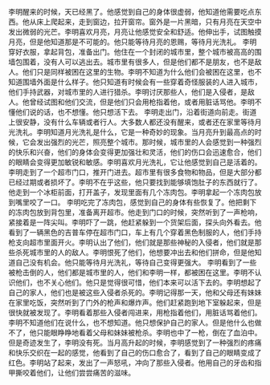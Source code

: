 李明醒来的时候，天已经黑了。他感觉到自己的身体很虚弱，他知道他需要吃点东西。他从床上爬起来，走到窗边，拉开窗帘。窗外是一片黑暗，只有月亮在天空中发出微弱的光芒。李明喜欢月亮，月亮让他感觉安全和舒适。他伸出手，试图触摸月亮，但是他知道那是不可能的。他只能等待月亮的恩赐，等待月光洗礼。
李明穿好衣服，拿起背包，准备出门。他住在一个封闭的城市里，整个城市被高高的围墙包围着，没有人可以逃出去。城市里有很多人，但是他们都不是朋友，也不是敌人。他们只是同样被困在这里的生物。李明不知道为什么他们会被困在这里，也不知道围墙外面是什么样子。他只知道有时候会有一些穿着奇怪服装的人进入城市，他们手持武器，对城市里的人进行猎杀。李明讨厌那些人，他们是入侵者，是敌人。他曾经试图和他们交流，但是他们只会用枪指着他，或者用脏话骂他。李明不懂他们说的话，也不想懂。他只想活下去。
李明走出门，沿着街道向前走。街道上很安静，没有什么车辆或者行人。大多数人都还没有醒来，或者还在家里等待月光洗礼。李明知道月光洗礼是什么，它是一种奇妙的现象。当月亮升到最高点的时候，它会发出强烈的光芒，照亮整个城市。那时候，城市里的人会感觉到一种强烈的快乐和兴奋，他们的身体会变得更加强壮和灵活，他们的伤口会迅速愈合，他们的眼睛会变得更加敏锐和敏感。李明喜欢月光洗礼，它让他感觉到自己是活着的。
李明走到了一个超市门口，推开门进去。超市里有很多食物和物品，但是大部分都已经过期或者损坏了。李明不在乎这些，他只要找到能够填饱肚子的东西就行了。他走到一个冰柜前面，打开盖子，发现里面有几个冻肉包。李明拿起一个冻肉包放到嘴里咬了一口。
李明吃完了冻肉包，感觉到自己的身体有些恢复了。他把剩下的冻肉包放到背包里，准备离开超市。他走到门口的时候，突然听到了一声枪响，紧接着是一阵尖叫。李明吓了一跳，他赶紧躲到一个货架后面，探头向外看去。他看到了一辆黑色的吉普车停在超市门口，车上有几个穿着黑色制服的人，他们手持枪支向超市里面开火。李明认出了他们，他们就是那些神秘的入侵者，他们就是那些杀死城市里的人的敌人。李明恨死了他们，他想要冲出去和他们拼命，但是他知道自己没有机会。他只能等待月光洗礼，等待自己变得更强大。
李明看到了一些被枪击倒的人，他们都是城市里的人，他们和李明一样，都被困在这里。李明不认识他们，也不关心他们。他只是觉得很可惜，他们本来可以活下去的。李明想起了自己的家人，他们也是被这些入侵者杀死的。李明记得那一天，他和父母还有妹妹在家里吃饭，突然听到了门外的枪声和爆炸声。他们赶紧跑到地下室躲起来，但是很快就被发现了。李明看着那些入侵者闯进来，用枪指着他们，用脏话骂着他们。李明不知道他们在说什么，也不想知道。他只想保护自己的家人。但是他什么也做不了，他只能眼睁睁地看着父母和妹妹被枪杀。李明也中了一枪，倒在了血泊中。但是奇迹发生了，李明没有死。当月高升起的时候，李明感觉到了一种强烈的疼痛和快乐交织在一起的感觉，他看到了自己的伤口愈合了，看到了自己的眼睛变成了红色。李明站了起来，发出了一声怒吼，冲向了那些入侵者。他用自己的牙齿和指甲撕咬着他们，让他们尝尝痛苦的滋味。
